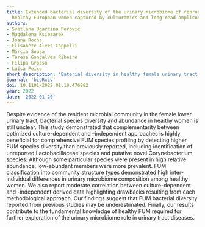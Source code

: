 ```yaml
---
title: Extended bacterial diversity of the urinary microbiome of reproductive-age
  healthy European women captured by culturomics and long-read amplicon sequencing
authors:
- Svetlana Ugarcina Perovic
- Magdalena Ksiezarek
- Joana Rocha
- Elisabete Alves Cappelli
- Márcia Sousa
- Teresa Gonçalves Ribeiro
- Filipa Grosso
- Luísa Peixe
short_description: 'Baterial diversity in healthy female urinary tract'
journal: 'bioRxiv'
doi: 10.1101/2022.01.19.476882
year: 2022
date: '2022-01-20'
---
```

Despite evidence of the resident microbial community in the female lower urinary tract, bacterial species diversity and abundance in healthy women is still unclear. This study demonstrated that complementarity between optimized culture-dependent and –independent approaches is highly beneficial for comprehensive FUM species profiling by detecting higher FUM species diversity than previously reported, including identification of unreported Lactobacillaceae species and putative novel Corynebacterium species. Although some particular species were present in high relative abundance, low-abundant members were more prevalent. FUM classification into community structure types demonstrated high inter-individual differences in urinary microbiome composition among healthy women. We also report moderate correlation between culture-dependent and -independent derived data highlighting drawbacks resulting from each methodological approach. Our findings suggest that FUM bacterial diversity reported from previous studies may be underestimated. Finally, our results contribute to the fundamental knowledge of healthy FUM required for further exploration of the urinary microbiome role in urinary tract diseases.